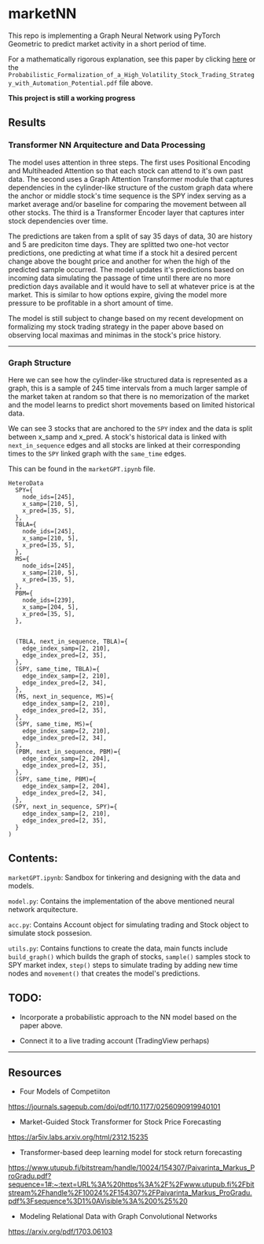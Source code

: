 # marketNN
This repo is implementing a Graph Neural Network using PyTorch Geometric to predict market activity in a short period of time. 

For a mathematically rigorous explanation, see this paper by clicking [here](Probabilistic_Formalization_of_a_High_Volatility_Stock_Trading_Strategy_with_Automation_Potential.pdf) or the `Probabilistic_Formalization_of_a_High_Volatility_Stock_Trading_Strategy_with_Automation_Potential.pdf` file above.

**This project is still a working progress**

## Results

### Transformer NN Arquitecture and Data Processing
The model uses attention in three steps. The first uses Positional Encoding and Multiheaded Attention so that each stock can attend to it's own past data. The second uses a Graph 
Attention Transformer module that captures dependencies in the cylinder-like structure of the custom graph data where the anchor or middle stock's time sequence is the SPY index serving as a market average and/or baseline for comparing the movement between all other stocks. The third is a Transformer Encoder layer that captures inter stock dependencies over time. 

The predictions are taken from a split of say 35 days of data, 30 are history and 5 are prediciton time days. They are splitted two one-hot vector predictions, one predicting at what time if a stock hit a desired percent change above the bought price and another for when the high of the predicted sample occurred. The model updates it's predictions based on incoming data simulating the passage of time until there are no more prediction days available and it would have to sell at whatever price is at the market. This is similar to how options expire, giving the model more pressure to be profitable in a short amount of time.

The model is still subject to change based on my recent development on formalizing my stock trading strategy in the paper above based on observing local maximas and minimas in the stock's price history.

---

### Graph Structure
Here we can see how the cylinder-like structured data is represented as a graph, this is a sample of 245 time intervals from a much larger sample of the market taken at random so that there is no memorization of the market and the model learns to predict short movements based on limited historical data.

We can see 3 stocks that are anchored to the `SPY` index and the data is split between x_samp and x_pred. A stock's historical data is linked with `next_in_sequence` edges and all stocks are linked at their corresponding times to the `SPY` linked graph with the `same_time` edges. 

This can be found in the `marketGPT.ipynb` file. 

```
HeteroData
  SPY={
    node_ids=[245],
    x_samp=[210, 5],
    x_pred=[35, 5],
  },
  TBLA={
    node_ids=[245],
    x_samp=[210, 5],
    x_pred=[35, 5],
  },
  MS={
    node_ids=[245],
    x_samp=[210, 5],
    x_pred=[35, 5],
  },
  PBM={
    node_ids=[239],
    x_samp=[204, 5],
    x_pred=[35, 5],
  },


  (TBLA, next_in_sequence, TBLA)={
    edge_index_samp=[2, 210],
    edge_index_pred=[2, 35],
  },
  (SPY, same_time, TBLA)={
    edge_index_samp=[2, 210],
    edge_index_pred=[2, 34],
  },
  (MS, next_in_sequence, MS)={
    edge_index_samp=[2, 210],
    edge_index_pred=[2, 35],
  },
  (SPY, same_time, MS)={
    edge_index_samp=[2, 210],
    edge_index_pred=[2, 34],
  },
  (PBM, next_in_sequence, PBM)={
    edge_index_samp=[2, 204],
    edge_index_pred=[2, 35],
  },
  (SPY, same_time, PBM)={
    edge_index_samp=[2, 204],
    edge_index_pred=[2, 34],
  },
 (SPY, next_in_sequence, SPY)={
    edge_index_samp=[2, 210],
    edge_index_pred=[2, 35],
  }
)
```

## Contents:
`marketGPT.ipynb`: Sandbox for tinkering and designing with the data and models.

`model.py`: Contains the implementation of the above mentioned neural network arquitecture.

`acc.py`: Contains Account object for simulating trading and Stock object to simulate stock possesion.

`utils.py`: Contains functions to create the data, main functs include `build_graph()` which builds the graph of stocks, `sample()` samples stock to SPY market index, `step()` steps to simulate trading by adding new time nodes and `movement()` that creates the model's predictions. 


## TODO:

- Incorporate a probabilistic approach to the NN model based on the paper above.

- Connect it to a live trading account (TradingView perhaps)

---



## Resources

- Four Models of Competiiton

https://journals.sagepub.com/doi/pdf/10.1177/0256090919940101 


-  Market-Guided Stock Transformer for Stock Price Forecasting

https://ar5iv.labs.arxiv.org/html/2312.15235

- Transformer-based deep learning model for stock return forecasting

https://www.utupub.fi/bitstream/handle/10024/154307/Paivarinta_Markus_ProGradu.pdf?sequence=1#:~:text=URL%3A%20https%3A%2F%2Fwww.utupub.fi%2Fbitstream%2Fhandle%2F10024%2F154307%2FPaivarinta_Markus_ProGradu.pdf%3Fsequence%3D1%0AVisible%3A%200%25%20

- Modeling Relational Data with Graph Convolutional Networks

https://arxiv.org/pdf/1703.06103
